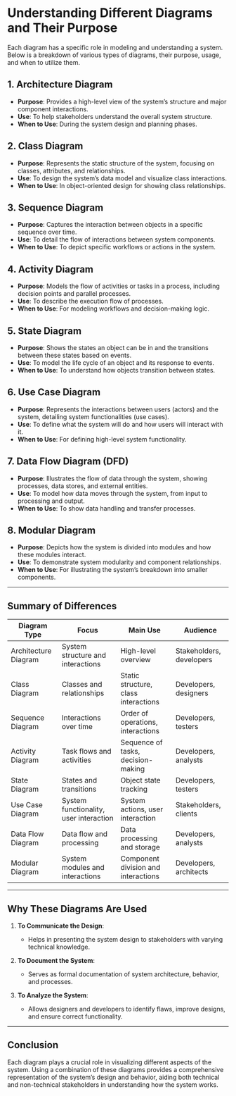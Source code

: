 # Understanding Different Diagrams and Their Purpose

Each diagram has a specific role in modeling and understanding a system. Below is a breakdown of various types of diagrams, their purpose, usage, and when to utilize them.

## 1. Architecture Diagram
- **Purpose**: Provides a high-level view of the system’s structure and major component interactions.
- **Use**: To help stakeholders understand the overall system structure.
- **When to Use**: During the system design and planning phases.

## 2. Class Diagram
- **Purpose**: Represents the static structure of the system, focusing on classes, attributes, and relationships.
- **Use**: To design the system’s data model and visualize class interactions.
- **When to Use**: In object-oriented design for showing class relationships.

## 3. Sequence Diagram
- **Purpose**: Captures the interaction between objects in a specific sequence over time.
- **Use**: To detail the flow of interactions between system components.
- **When to Use**: To depict specific workflows or actions in the system.

## 4. Activity Diagram
- **Purpose**: Models the flow of activities or tasks in a process, including decision points and parallel processes.
- **Use**: To describe the execution flow of processes.
- **When to Use**: For modeling workflows and decision-making logic.

## 5. State Diagram
- **Purpose**: Shows the states an object can be in and the transitions between these states based on events.
- **Use**: To model the life cycle of an object and its response to events.
- **When to Use**: To understand how objects transition between states.

## 6. Use Case Diagram
- **Purpose**: Represents the interactions between users (actors) and the system, detailing system functionalities (use cases).
- **Use**: To define what the system will do and how users will interact with it.
- **When to Use**: For defining high-level system functionality.

## 7. Data Flow Diagram (DFD)
- **Purpose**: Illustrates the flow of data through the system, showing processes, data stores, and external entities.
- **Use**: To model how data moves through the system, from input to processing and output.
- **When to Use**: To show data handling and transfer processes.

## 8. Modular Diagram
- **Purpose**: Depicts how the system is divided into modules and how these modules interact.
- **Use**: To demonstrate system modularity and component relationships.
- **When to Use**: For illustrating the system’s breakdown into smaller components.

---

## Summary of Differences

| **Diagram Type**         | **Focus**                             | **Main Use**                                | **Audience**            |
|--------------------------|---------------------------------------|---------------------------------------------|-------------------------|
| Architecture Diagram     | System structure and interactions     | High-level overview                         | Stakeholders, developers |
| Class Diagram            | Classes and relationships             | Static structure, class interactions        | Developers, designers    |
| Sequence Diagram         | Interactions over time                | Order of operations, interactions           | Developers, testers      |
| Activity Diagram         | Task flows and activities             | Sequence of tasks, decision-making          | Developers, analysts     |
| State Diagram            | States and transitions                | Object state tracking                       | Developers, testers      |
| Use Case Diagram         | System functionality, user interaction| System actions, user interaction            | Stakeholders, clients    |
| Data Flow Diagram        | Data flow and processing              | Data processing and storage                 | Developers, analysts     |
| Modular Diagram          | System modules and interactions       | Component division and interactions         | Developers, architects   |

---

## Why These Diagrams Are Used

1. **To Communicate the Design**:
   - Helps in presenting the system design to stakeholders with varying technical knowledge.
   
2. **To Document the System**:
   - Serves as formal documentation of system architecture, behavior, and processes.
   
3. **To Analyze the System**:
   - Allows designers and developers to identify flaws, improve designs, and ensure correct functionality.

---

## Conclusion

Each diagram plays a crucial role in visualizing different aspects of the system. Using a combination of these diagrams provides a comprehensive representation of the system’s design and behavior, aiding both technical and non-technical stakeholders in understanding how the system works.
